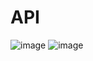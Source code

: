 # API
 ![image](https://user-images.githubusercontent.com/130033747/231266681-9f335fd3-b616-488b-8158-e77ad688c477.png)
![image](https://user-images.githubusercontent.com/130033747/231266767-cdf0d590-9538-4820-95ed-e781b6531504.png)

